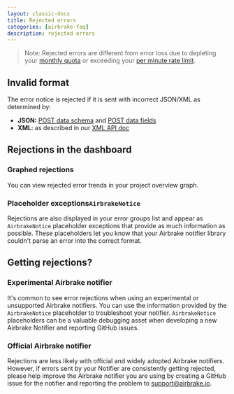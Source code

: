 ```yaml
---
layout: classic-docs
title: Rejected errors
categories: [airbrake-faq]
description: rejected errors
---
```


> Note: Rejected errors are different from error loss due to depleting your
> [monthly quota](/docs/airbrake-faq/monthly-error-quota) or exceeding your
> [per minute rate limit](/docs/airbrake-faq/per-minute-rate-limits).

## Invalid format
The error notice is rejected if it is sent with incorrect JSON/XML as determined
by:

- **JSON:** [POST data schema](https://airbrake.io/docs/api/#post-data-schema-v3) and
[POST data fields](https:/airbrake.io/docs/api/#post-data-fields-v3)
- **XML**: as described in our [XML API doc](/docs/api-2/notifier-api-v23)

## Rejections in the dashboard

### Graphed rejections
You can view rejected error trends in your project overview graph.

### Placeholder exceptions`AirbrakeNotice`
Rejections are also displayed in your error groups list and appear as
`AirbrakeNotice` placeholder exceptions that provide as much information as
possible. These placeholders let you know that your Airbrake notifier library
couldn't parse an error into the correct format.

## Getting rejections?

### Experimental Airbrake notifier
It's common to see error rejections when using an experimental or unsupported
Airbrake notifiers. You can use the information provided by the `AirbrakeNotice`
placeholder to troubleshoot your notifier. `AirbrakeNotice` placeholders can be a
valuable debugging asset when developing a new Airbrake Notifier and reporting
GitHub issues.

### Official Airbrake notifier
Rejections are less likely with official and widely adopted Airbrake notifiers.
However, if errors sent by your Notifier are consistently getting rejected,
please help improve the Airbrake notifier you are using by creating a GitHub
issue for the notifier and reporting the problem to support@airbrake.io.
